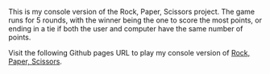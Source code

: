 This is my console version of the Rock, Paper, Scissors project. The game runs
for 5 rounds, with the winner being the one to score the most points, or ending
in a tie if both the user and computer have the same number of points.

Visit the following Github pages URL to play my console version of <a href="https://thatblindgeye.github.io/Rock-Paper-Scissors-Console/">Rock, Paper, Scissors</a>.
